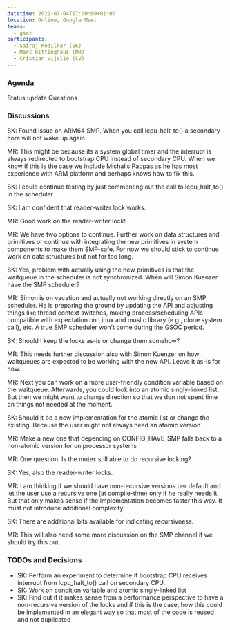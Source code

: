 ```yaml
---
datetime: 2022-07-04T17:00:00+01:00
location: Online, Google Meet
teams:
  - gsoc
participants:
  - Sairaj Kodilkar (SK)
  - Marc Rittinghaus (MR)
  - Cristian Vijelie (CV)
---
```


### Agenda

Status update
Questions

### Discussions

SK: Found issue on ARM64 SMP. When you call lcpu_halt_to() a secondary core will not wake up again

MR: This might be because its a system global timer and the interrupt is always redirected to bootstrap CPU instead of secondary CPU. When we know if this is the case we include Michalis Pappas as he has most experience with ARM platform and perhaps knows how to fix this.

SK: I could continue testing by just commenting out the call to lcpu_halt_to() in the scheduler

SK: I am confident that reader-writer lock works.

MR: Good work on the reader-writer lock!

MR: We have two options to continue. Further work on data structures and primitives or continue with integrating the new primitives in system components to make them SMP-safe. For now we should stick to continue work on data structures but not for too long.

SK: Yes, problem with actually using the new primitives is that the waitqueue in the scheduler is not synchronized. When will Simon Kuenzer have the SMP scheduler?

MR: Simon is on vacation and actually not working directly on an SMP scheduler. He is preparing the ground by updating the API and adjusting things like thread context switches, making process/scheduling APIs compatible with expectation on Linux and musl c library (e.g., clone system call), etc. A true SMP scheduler won't come during the GSOC period.

SK: Should I keep the locks as-is or change them somehow?

MR: This needs further discussion also with Simon Kuenzer on how waitqueues are expected to be working with the new API. Leave it as-is for now.

MR: Next you can work on a more user-friendly condition variable based on the waitqueue. Afterwards, you could look into an atomic singly-linked list. But then we might want to change direction so that we don not spent time on things not needed at the moment.

SK: Should it be a new implementation for the atomic list or change the existing. Because the user might not always need an atomic version.

MR: Make a new one that depending on CONFIG_HAVE_SMP falls back to a non-atomic version for uniprocessor systems

MR: One question: Is the mutex still able to do recursive locking?

SK: Yes, also the reader-writer locks.

MR: I am thinking if we should have non-recursive versions per default and let the user use a recursive one (at compile-time) only if he really needs it. But that only makes sense if the implementation becomes faster this way. It must not introduce additional complexity.

SK: There are additional bits available for indicating recursivness.

MR: This will also need some more discussion on the SMP channel if we should try this out

### TODOs and Decisions

- SK: Perform an experiment to determine if bootstrap CPU receives interrupt from lcpu_halt_to() call on secondary CPU.
- SK: Work on condition variable and atomic singly-linked list
- SK: Find out if it makes sense from a performance perspective to have a non-recursive version of the locks and if this is the case, how this could be implemented in an elegant way so that most of the code is reused and not duplicated
